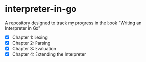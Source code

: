 # interpreter-in-go
A repository designed to track my progress in the book "Writing an Interpreter in Go"

- [x] Chapter 1: Lexing
- [x] Chapter 2: Parsing
- [x] Chapter 3: Evaluation
- [x] Chapter 4: Extending the Interpreter